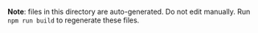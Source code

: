 **Note**: files in this directory are auto-generated. Do not edit manually. Run `npm run build` to regenerate these files.
